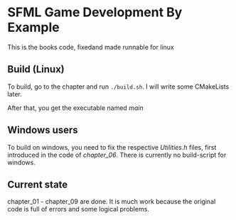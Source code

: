 # SFML Game Development By Example
This is the books code, fixedand made runnable for linux

## Build (Linux)
To build, go to the chapter and run ```./build.sh```. I will write some CMakeLists later.

After that, you get the executable named *main*

## Windows users
To build on windows, you need to fix the respective *Utilities.h* files, first introduced in the code of *chapter_06*. There is currently no build-script for windows.

## Current state
chapter_01 - chapter_09 are done. It is much work because the original code is full of errors and some logical problems.